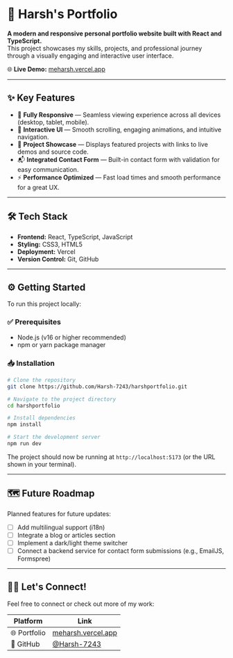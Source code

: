 # 🚀 Harsh's Portfolio

**A modern and responsive personal portfolio website built with React and TypeScript.**  
This project showcases my skills, projects, and professional journey through a visually engaging and interactive user interface.

🌐 **Live Demo:** [meharsh.vercel.app](https://meharsh.vercel.app)

---

## ✨ Key Features

- 📱 **Fully Responsive** — Seamless viewing experience across all devices (desktop, tablet, mobile).
- 🎯 **Interactive UI** — Smooth scrolling, engaging animations, and intuitive navigation.
- 📂 **Project Showcase** — Displays featured projects with links to live demos and source code.
- 📬 **Integrated Contact Form** — Built-in contact form with validation for easy communication.
- ⚡ **Performance Optimized** — Fast load times and smooth performance for a great UX.

---

## 🛠️ Tech Stack

- **Frontend:** React, TypeScript, JavaScript  
- **Styling:** CSS3, HTML5  
- **Deployment:** Vercel  
- **Version Control:** Git, GitHub  

---

## ⚙️ Getting Started

To run this project locally:

### ✅ Prerequisites

- Node.js (v16 or higher recommended)
- npm or yarn package manager

### 📥 Installation

```bash
# Clone the repository
git clone https://github.com/Harsh-7243/harshportfolio.git

# Navigate to the project directory
cd harshportfolio

# Install dependencies
npm install

# Start the development server
npm run dev
```

The project should now be running at `http://localhost:5173` (or the URL shown in your terminal).

---

## 🗺️ Future Roadmap

Planned features for future updates:

- [ ] Add multilingual support (i18n)
- [ ] Integrate a blog or articles section
- [ ] Implement a dark/light theme switcher
- [ ] Connect a backend service for contact form submissions (e.g., EmailJS, Formspree)

---

## 👨‍💻 Let's Connect!

Feel free to connect or check out more of my work:

| Platform | Link |
|----------|------|
| 🌐 Portfolio | [meharsh.vercel.app](https://meharsh.vercel.app) |
| 🐙 GitHub | [@Harsh-7243](https://github.com/Harsh-7243) |
